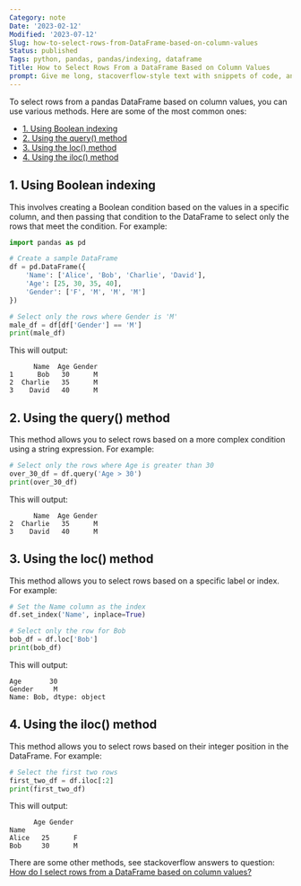 ```yaml
---
Category: note
Date: '2023-02-12'
Modified: '2023-07-12'
Slug: how-to-select-rows-from-DataFrame-based-on-column-values
Status: published
Tags: python, pandas, pandas/indexing, dataframe
Title: How to Select Rows From a DataFrame Based on Column Values
prompt: Give me long, stacoverflow-style text with snippets of code, analyse various use cases and various methods how to achieve this. Give me response as pre-formatted text (do not render tables and code fences)
---
```

To select rows from a pandas DataFrame based on column values, you can use various methods. Here are some of the most common ones:

<!-- MarkdownTOC levels="2,3" autolink="true" autoanchor="true" -->

- [1.  Using Boolean indexing](#1-using-boolean-indexing)
- [2.  Using the query\(\) method](#2-using-the-query-method)
- [3.  Using the loc\(\) method](#3-using-the-loc-method)
- [4.  Using the iloc\(\) method](#4-using-the-iloc-method)

<!-- /MarkdownTOC -->

<a id="1-using-boolean-indexing"></a>

## 1.  Using Boolean indexing

This involves creating a Boolean condition based on the values in a specific column, and then passing that condition to the DataFrame to select only the rows that meet the condition. For example:

```python
import pandas as pd

# Create a sample DataFrame
df = pd.DataFrame({
    'Name': ['Alice', 'Bob', 'Charlie', 'David'],
    'Age': [25, 30, 35, 40],
    'Gender': ['F', 'M', 'M', 'M']
})

# Select only the rows where Gender is 'M'
male_df = df[df['Gender'] == 'M']
print(male_df)

```

This will output:

```
      Name  Age Gender
1      Bob   30      M
2  Charlie   35      M
3    David   40      M

```

<a id="2-using-the-query-method"></a>

## 2.  Using the query() method

This method allows you to select rows based on a more complex condition using a string expression. For example:

```python
# Select only the rows where Age is greater than 30
over_30_df = df.query('Age > 30')
print(over_30_df)

```

This will output:

```
      Name  Age Gender
2  Charlie   35      M
3    David   40      M

```

<a id="3-using-the-loc-method"></a>

## 3.  Using the loc() method

This method allows you to select rows based on a specific label or index. For example:

```python
# Set the Name column as the index
df.set_index('Name', inplace=True)

# Select only the row for Bob
bob_df = df.loc['Bob']
print(bob_df)

```

This will output:

```
Age       30
Gender     M
Name: Bob, dtype: object

```

<a id="4-using-the-iloc-method"></a>

## 4.  Using the iloc() method

This method allows you to select rows based on their integer position in the DataFrame. For example:

```python
# Select the first two rows
first_two_df = df.iloc[:2]
print(first_two_df)

```

This will output:

```
      Age Gender
Name            
Alice   25      F
Bob     30      M

```

There are some other methods, see stackoverflow answers to question: [How do I select rows from a DataFrame based on column values?](https://stackoverflow.com/questions/17071871/how-do-i-select-rows-from-a-dataframe-based-on-column-values)
